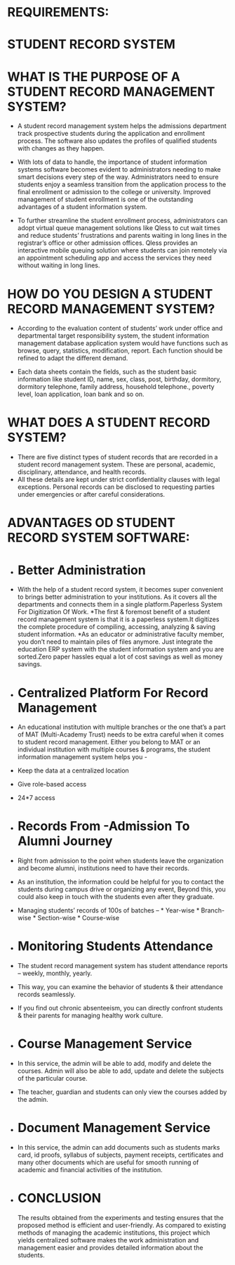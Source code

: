 # REQUIREMENTS: #

# STUDENT RECORD SYSTEM #

WHAT IS THE PURPOSE OF A STUDENT RECORD MANAGEMENT SYSTEM?
=============================================================
* A student record management system helps the admissions department track prospective students during the application and enrollment process. The software also updates the profiles of qualified students with changes as they happen.

* With lots of data to handle, the importance of student information systems software becomes evident to administrators needing to make smart decisions every step of the way. Administrators need to ensure students enjoy a seamless transition from the application process to the final enrollment or admission to the college or university. Improved management of student enrollment is one of the outstanding advantages of a student information system.

* To further streamline the student enrollment process, administrators can adopt virtual queue management solutions like Qless to cut wait times and reduce students’ frustrations and parents waiting in long lines in the registrar’s office or other admission offices. Qless provides an interactive mobile queuing solution where students can join remotely via an appointment scheduling app and access the services they need without waiting in long lines.

# HOW DO YOU DESIGN A STUDENT RECORD MANAGEMENT SYSTEM? #

* According to the evaluation content of students’ work under office and departmental target
responsibility system, the student information management database application system would have
functions such as browse, query, statistics, modification, report. Each function should be refined to adapt
the different demand.

* Each data sheets contain the fields, such as the student basic information like
student ID, name, sex, class, post, birthday, dormitory, dormitory telephone, family address,
household telephone., poverty level, loan application, loan bank and so on.

WHAT DOES A STUDENT RECORD SYSTEM?
=========================================

* There are five distinct types of student records that are recorded in a student record management system. These are personal, academic, disciplinary, attendance, and health records.
* All these details are kept under strict confidentiality clauses with legal exceptions. Personal records can be disclosed to requesting parties under emergencies or after careful considerations.

ADVANTAGES OD STUDENT RECORD SYSTEM SOFTWARE:
================================================

* # Better Administration #

* With the help of a student record system, it becomes super convenient to brings better administration to your institutions. As it covers all the departments and connects them in a single platform.Paperless System For Digitization Of Work.
*The first & foremost benefit of a student record management system is that it is a paperless system.It digitizes the complete procedure of compiling, accessing, analyzing & saving student information.
*As an educator or administrative faculty member, you don’t need to maintain piles of files anymore. Just integrate the education ERP system with the student information system and you are sorted.Zero paper hassles equal a lot of cost savings as well as money savings.

* # Centralized Platform For Record Management #

* An educational institution with multiple branches or the one that’s a part of MAT (Multi-Academy Trust) needs to be extra careful when it comes to student record management.
Either you belong to MAT or an individual institution with multiple courses & programs, the student information management system helps you -
* Keep the data at a centralized location
* Give role-based access
* 24*7 access

* # Records From -Admission To Alumni Journey #

* Right from admission to the point when students leave the organization and become alumni, institutions need to have their records.
* As an institution, the information could be helpful for you to contact the students during campus drive or organizing any event,
Beyond this, you could also keep in touch with the students even after they graduate.

* Managing students’ records of 100s of batches –
                                                * Year-wise
                                                * Branch-wise
                                                * Section-wise
                                                * Course-wise

* # Monitoring Students Attendance # 

* The student record management system has student attendance reports – weekly, monthly, yearly.
* This way, you can examine the behavior of students & their attendance records seamlessly.
* If you find out chronic absenteeism, you can directly confront students & their parents for managing healthy work culture.
* # Course Management Service #

* In this service, the admin will be able to add, modify and delete the courses. Admin will also be able to add, update and delete the subjects of the particular course.
* The teacher, guardian and students can only view the courses added by the admin.
* # Document Management Service #

* In this service, the admin can add documents such as students marks card, id proofs, syllabus of subjects, payment receipts, certificates and many other documents which are useful for smooth running of academic and financial activities of the institution.
* # CONCLUSION #

  The results obtained from the experiments and testing ensures that the proposed method is efficient and user-friendly. As compared to existing methods of managing the academic   institutions, this project which yields centralized software makes the work administration and management easier and provides detailed information about the students.
